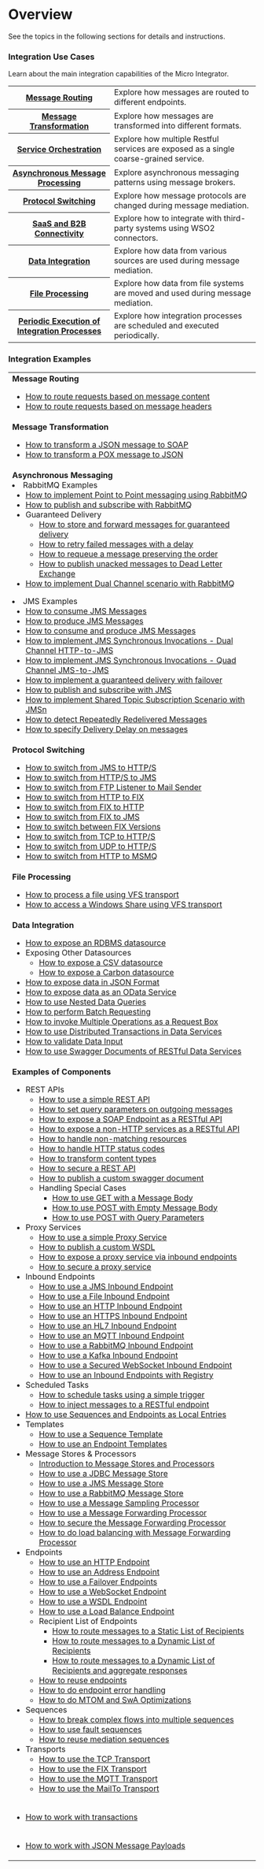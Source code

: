 # Overview

See the topics in the following sections for details and instructions.

### Integration Use Cases

Learn about the main integration capabilities of the Micro Integrator.

<table>
    <tr>
        <th>
            <a href="{{base_path}}/learn/integration-use-case/message-routing-overview">Message Routing</a>
        </th>
        <td>
            Explore how messages are routed to different endpoints.
        </td>
    </tr>   
    <tr>
        <th>
            <a href="{{base_path}}/learn/integration-use-case/message-transformation-overview">Message Transformation</a>
        </th>
        <td>
            Explore how messages are transformed into different formats.
        </td>
    </tr>  
    <tr>
        <th>
            <a href="{{base_path}}/learn/integration-use-case/service-orchestration-overview">Service Orchestration</a>
        </th>
        <td>
            Explore how multiple Restful services are exposed as a single coarse-grained service.
        </td>
    </tr> 
    <tr>
        <th>
            <a href="{{base_path}}/learn/integration-use-case/asynchronous-message-overview">Asynchronous Message Processing</a>
        </th>
        <td>
            Explore asynchronous messaging patterns using message brokers.
        </td>
    </tr>
    <tr>
        <th>
            <a href="{{base_path}}/learn/integration-use-case/protocol-switching-overview">Protocol Switching</a>
        </th>
        <td>
            Explore how message protocols are changed during message mediation.
        </td>
    </tr> 
    <tr>
        <th>
            <a href="{{base_path}}/learn/integration-use-case/connectors">SaaS and B2B Connectivity</a>
        </th>
        <td>
            Explore how to integrate with third-party systems using WSO2 connectors.
        </td>
    </tr>  
    <tr>
        <th>
            <a href="{{base_path}}/learn/integration-use-case/data-integration-overview">Data Integration</a>
        </th>
        <td>
            Explore how data from various sources are used during message mediation.
        </td>
    </tr>      
    <tr>
        <th>
            <a href="{{base_path}}/learn/integration-use-case/file-processing-overview">File Processing</a>
        </th>
        <td>
            Explore how data from file systems are moved and used during message mediation.
        </td>
    </tr>   
    <tr>
        <th>
            <a href="{{base_path}}/learn/integration-use-case/scheduled-task-overview">Periodic Execution of Integration Processes</a>
        </th>
        <td>
            Explore how integration processes are scheduled and executed periodically.
        </td>
    </tr>
</table>

<!--

### Integration Tutorials

Learn how to implement various integration use cases, deploy them in the Micro Integrator, and test them locally.

-->

<!--

-   API-led Integration tutorials

    <table>
    <tr>
        <td>
            <a href="{{base_path}}/learn/integration-tutorials/service-catalog-tutorial">Exposing an Integration Service as a Managed API</a>
        </td>
    </tr>
    <tr>
        <td>
            <a href="{{base_path}}/learn/integration-tutorials/service-catalog-tutorial-for-proxy-services">Exposing an Integration SOAP Service as a Managed API</a>
        </td>
    </tr>
    </table>

-->

<!--
-   Message mediation tutorials

    <table>
        <tr>
            <td>
                <ul>
                    <li><a href="{{base_path}}/learn/integration-tutorials/sending-a-simple-message-to-a-service">Sending a Simple Message to a Service</a></li>
                    <li><a href="{{base_path}}/learn/integration-tutorials/routing-requests-based-on-message-content">Routing Requests based on Message Headers</a></li>
                    <li><a href="{{base_path}}/learn/integration-tutorials/transforming-message-content">Translating Message Formats</a></li>
                    <li><a href="{{base_path}}/learn/integration-tutorials/exposing-several-services-as-a-single-service">Exposing Several Services as a Single Service</a></li>
                    <li><a href="{{base_path}}/learn/integration-tutorials/storing-and-forwarding-messages">Store and Forward Messages for Guaranteed Delivery</a></li>
                    <li><a href="{{base_path}}/learn/integration-tutorials/sending-a-simple-message-to-a-datasource">Exposing Datasources as a Service</a></li>
                </ul>
            </td>
            <td>
                <ul>
                    <li><a href="{{base_path}}/learn/integration-tutorials/file-processing">File Processing</a></li>
                    <li><a href="{{base_path}}/learn/integration-tutorials/using-scheduled-tasks">Periodic Execution of Integration Process</a></li>
                    <li><a href="{{base_path}}/learn/integration-tutorials/using-inbound-endpoints">Using Inbound Endpoints</a></li>
                    <li><a href="{{base_path}}/learn/integration-tutorials/using-templates">Reusing Mediation Sequences</a></li>
                    <li><a href="{{base_path}}/learn/integration-tutorials/sap-integration">Sending Emails from an Integration Service</a></li>
                </ul>
            </td>
        </tr>
    </table>

-->

### Integration Examples

<table>
    <tr>
        <td><b>Message Routing</b> 
            <ul>
                <li><a href="{{base_path}}/learn/integration-tutorials/routing-requests-based-on-message-content/">How to route requests based on message content</a></li>
                <li><a href="{{base_path}}/learn/examples/routing-examples/routing-based-on-headers">How to route requests based on message headers</a></li>
            </ul>
        </td>
    </tr>
    <tr>
        <td><b>Message Transformation</b> 
            <ul>
                <li><a href="{{base_path}}/learn/examples/message-transformation-examples/json-to-soap-conversion">How to transform a JSON message to SOAP</a></li>
                <li><a href="{{base_path}}/learn/examples/message-transformation-examples/pox-to-json-conversion/">How to transform a POX message to JSON</a></li>
            </ul>
        </td>
    </tr>
    <tr>
        <td><b>Asynchronous Messaging</b>
            <li>RabbitMQ Examples
                <ul>
                    <li><a href="{{base_path}}/learn/examples/rabbitmq-examples/point-to-point-rabbitmq">How to implement Point to Point messaging using RabbitMQ</a></li>
                    <li><a href="{{base_path}}/learn/examples/rabbitmq-examples/pub-sub-rabbitmq">How to publish and subscribe with RabbitMQ</a></li>
                    <li>Guaranteed Delivery 
                        <ul>
                            <li><a href="{{base_path}}/learn/integration-tutorials/storing-and-forwarding-messages">How to store and forward messages for guaranteed delivery</a></li>
                            <li><a href="{{base_path}}/learn/examples/rabbitmq-examples/retry-delay-failed-msgs-rabbitmq">How to retry failed messages with a delay</a></li>
                            <li><a href="{{base_path}}/learn/examples/rabbitmq-examples/requeue-msgs-with-errors-rabbitmq">How to requeue a message preserving the order</a></li>
                            <li><a href="{{base_path}}/learn/examples/rabbitmq-examples/move-msgs-to-dlq-rabbitmq">How to publish unacked messages to Dead Letter Exchange</a></li>
                        </ul>
                    </li>
                    <li><a href="{{base_path}}/learn/examples/rabbitmq-examples/request-response-rabbitmq">How to implement Dual Channel scenario with RabbitMQ</a></li>
                </ul>
            </li>
            <li>JMS Examples
                <ul>
                    <li><a href="{{base_path}}/learn/examples/jms-examples/consuming-jms">How to consume JMS Messages</a></li>
                    <li><a href="{{base_path}}/learn/examples/jms-examples/producing-jms">How to produce JMS Messages</a></li>
                    <li><a href="{{base_path}}/learn/examples/jms-examples/consume-produce-jms">How to consume and produce JMS Messages</a></li>
                    <li><a href="{{base_path}}/learn/examples/jms-examples/dual-channel-http-to-jms">How to implement JMS Synchronous Invocations - Dual Channel HTTP-to-JMS</a></li>
                    <li><a href="{{base_path}}/learn/examples/jms-examples/quad-channel-jms-to-jms">How to implement JMS Synchronous Invocations - Quad Channel JMS-to-JMS</a></li>
                    <li><a href="{{base_path}}/learn/examples/jms-examples/guaranteed-delivery-with-failover">How to implement a guaranteed delivery with failover</a></li>
                    <li><a href="{{base_path}}/learn/examples/jms-examples/publish-subscribe-with-jms">How to publish and subscribe with JMS</a></li>
                    <li><a href="{{base_path}}/learn/examples/jms-examples/shared-topic-subscription">How to implement Shared Topic Subscription Scenario with JMSn</a></li>
                    <li><a href="{{base_path}}/learn/examples/jms-examples/detecting-repeatedly-redelivered-messages">How to detect Repeatedly Redelivered Messages</a></li>
                    <li><a href="{{base_path}}/learn/examples/jms-examples/specifying-a-delivery-delay-on-messages">How to specify Delivery Delay on messages</a></li>
                </ul>
            </li>
        </td>
    </tr>
    <tr>
        <td><b>Protocol Switching</b>
            <ul>
                <li><a href="{{base_path}}/learn/examples/protocol-switching/switching-from-jms-to-http/">How to switch from JMS to HTTP/S</a></li>
                <li><a href="{{base_path}}/learn/examples/protocol-switching/switching-from-https-to-jms">How to switch from HTTP/S to JMS</a></li>
                <li><a href="{{base_path}}/learn/examples/protocol-switching/switching-from-ftp-listener-to-mail-sender">How to switch from FTP Listener to Mail Sender</a></li>
                <li><a href="{{base_path}}/learn/examples/protocol-switching/switching-from-http-to-fix">How to switch from HTTP to FIX</a></li>
                <li><a href="{{base_path}}/learn/examples/protocol-switching/switching-from-fix-to-http">How to switch from FIX to HTTP</a></li>
                <li><a href="{{base_path}}/learn/examples/protocol-switching/switching-from-fix-to-jms">How to switch from FIX to JMS</a></li>
                <li><a href="{{base_path}}/learn/examples/protocol-switching/switching-between-fix-versions">How to switch between FIX Versions</a></li>
                <li><a href="{{base_path}}/learn/examples/protocol-switching/switching-from-tcp-to-https">How to switch from TCP to HTTP/S</a></li>
                <li><a href="{{base_path}}/learn/examples/protocol-switching/switching-from-udp-to-https">How to switch from UDP to HTTP/S</a></li>
                <li><a href="{{base_path}}/learn/examples/protocol-switching/switching-between-http-and-msmq">How to switch from HTTP to MSMQ</a></li>
            </ul>
        </td>
    </tr>
    <tr>
        <td><b>File Processing</b> 
            <ul>
                <li><a href="{{base_path}}/learn/integration-tutorials/file-processing">How to process a file using VFS transport</a></li>
                <li><a href="{{base_path}}/learn/examples/file-processing/accessing-windows-share-using-vfs-transport">How to access a Windows Share using VFS transport</a></li>
            </ul>
        </td>
    </tr>
    <tr>
        <td><b>Data Integration</b>
            <ul>
                <li><a href="{{base_path}}/learn/examples/data-integration/rdbms-data-service">How to expose an RDBMS datasource</a></li>
                <li>Exposing Other Datasources
                    <ul>
                        <li><a href="{{base_path}}/learn/examples/data-integration/csv-data-service">How to expose a CSV datasource</a></li>
                        <li><a href="{{base_path}}/learn/examples/data-integration/carbon-data-service">How to expose a Carbon datasource</a></li>
                    </ul>
                </li>
                <li><a href="{{base_path}}/learn/examples/data-integration/json-with-data-service">How to expose data in JSON Format</a></li>
                <li><a href="{{base_path}}/learn/examples/data-integration/odata-service">How to expose data as an OData Service</a></li>
                <li><a href="{{base_path}}/learn/examples/data-integration/nested-queries-in-data-service">How to use Nested Data Queries</a></li>
                <li><a href="{{base_path}}/learn/examples/data-integration/batch-requesting">How to perform Batch Requesting</a></li>
                <li><a href="{{base_path}}/learn/examples/data-integration/request-box">How to invoke Multiple Operations as a Request Box</a></li>
                <li><a href="{{base_path}}/learn/examples/data-integration/distributed-trans-data-service">How to use Distributed Transactions in Data Services</a></li>
                <li><a href="{{base_path}}/learn/examples/data-integration/data-input-validator">How to validate Data Input</a></li>
                <li><a href="{{base_path}}/learn/examples/data-integration/swagger-data-services">How to use Swagger Documents of RESTful Data Services</a></li>
            </ul>
        </td>
    </tr>
    <tr>
        <td><b>Examples of Components</b>
            <ul>
                <li>REST APIs 
                    <ul>
                        <li><a href="{{base_path}}/learn/examples/rest-api-examples/introduction-rest-api">How to use a simple REST API</a></li>
                        <li><a href="{{base_path}}/learn/examples/rest-api-examples/setting-query-params-outgoing-messages">How to set query parameters on outgoing messages</a></li>
                        <li><a href="{{base_path}}/learn/examples/rest-api-examples/enabling-rest-to-soap">How to expose a SOAP Endpoint as a RESTful API</a></li>
                        <li><a href="{{base_path}}/learn/examples/rest-api-examples/configuring-non-http-endpoints">How to expose a non-HTTP services as a RESTful API</a></li>
                        <li><a href="{{base_path}}/learn/examples/rest-api-examples/handling-non-matching-resources">How to handle non-matching resources</a></li>
                        <li><a href="{{base_path}}/learn/examples/rest-api-examples/setting-https-status-codes">How to handle HTTP status codes</a></li>
                        <li><a href="{{base_path}}/learn/examples/rest-api-examples/transforming-content-type">How to transform content types</a></li>
                        <li><a href="{{base_path}}/learn/examples/rest-api-examples/securing-rest-apis">How to secure a REST API</a></li>
                        <li><a href="{{base_path}}/learn/examples/rest-api-examples/publishing-a-swagger-api">How to publish a custom swagger document</a></li>
                        <li>Handling Special Cases
                            <ul> 
                                <li><a href="{{base_path}}/learn/examples/rest-api-examples/special-cases/#get-request-with-a-message-body">How to use GET with a Message Body</a></li>
                                <li><a href="{{base_path}}/learn/examples/rest-api-examples/special-cases/#using-post-with-an-empty-body">How to use POST with Empty Message Body</a></li>
                                <li><a href="{{base_path}}/learn/examples/rest-api-examples/special-cases/#using-post-with-query-parameters">How to use POST with Query Parameters</a></li>
                            </ul>
                        </li>
                    </ul>
                </li>
                <li>Proxy Services 
                    <ul>
                        <li><a href="{{base_path}}/learn/examples/proxy-service-examples/introduction-to-proxy-services">How to use a simple Proxy Service</a></li>
                        <li><a href="{{base_path}}/learn/examples/proxy-service-examples/publishing-a-custom-wsdl">How to publish a custom WSDL</a></li>
                        <li><a href="{{base_path}}/learn/examples/proxy-service-examples/exposing-proxy-via-inbound">How to expose a proxy service via inbound endpoints</a></li>
                        <li><a href="{{base_path}}/learn/examples/proxy-service-examples/securing-proxy-services">How to secure a proxy service</a></li>
                    </ul>
                </li>
                <li>Inbound Endpoints 
                    <ul>
                        <li><a href="{{base_path}}/learn/examples/inbound-endpoint-examples/inbound-endpoint-jms-protocol">How to use a JMS Inbound Endpoint</a></li>
                        <li><a href="{{base_path}}/learn/examples/inbound-endpoint-examples/file-inbound-endpoint">How to use a File Inbound Endpoint</a></li>
                        <li><a href="{{base_path}}/learn/examples/inbound-endpoint-examples/inbound-endpoint-http-protocol">How to use an HTTP Inbound Endpoint</a></li>
                        <li><a href="{{base_path}}/learn/examples/inbound-endpoint-examples/inbound-endpoint-https-protocol">How to use an HTTPS Inbound Endpoint</a></li>
                        <li><a href="{{base_path}}/learn/examples/inbound-endpoint-examples/inbound-endpoint-hl7-protocol-auto-ack">How to use an HL7 Inbound Endpoint</a></li>
                        <li><a href="{{base_path}}/learn/examples/inbound-endpoint-examples/inbound-endpoint-mqtt-protocol">How to use an MQTT Inbound Endpoint</a></li>
                        <li><a href="{{base_path}}/learn/examples/inbound-endpoint-examples/inbound-endpoint-rabbitmq-protocol">How to use a RabbitMQ Inbound Endpoint</a></li>
                        <li><a href="{{base_path}}/learn/examples/inbound-endpoint-examples/inbound-endpoint-kafka">How to use a Kafka Inbound Endpoint</a></li>
                        <li><a href="{{base_path}}/learn/examples/inbound-endpoint-examples/inbound-endpoint-secured-websocket">How to use a Secured WebSocket Inbound Endpoint</a></li>
                        <li><a href="{{base_path}}/learn/examples/inbound-endpoint-examples/inbound-endpoint-with-registry">How to use an Inbound Endpoints with Registry</a></li>
                    </ul>
                </li>
                <li>Scheduled Tasks 
                    <ul>
                        <li><a href="{{base_path}}/learn/examples/scheduled-tasks/task-scheduling-simple-trigger">How to schedule tasks using a simple trigger</a></li>
                        <li><a href="{{base_path}}/learn/examples/scheduled-tasks/injecting-messages-to-rest-endpoint">How to inject messages to a RESTful endpoint</a></li>
                    </ul>
                </li>
                <li><a href="{{base_path}}/learn/examples/registry-examples/local-registry-entries">How to use Sequences and Endpoints as Local Entries</a></li>
                <li>Templates 
                    <ul>
                        <li><a href="{{base_path}}/learn/examples/template-examples/using-sequence-templates">How to use a Sequence Template</a></li>
                        <li><a href="{{base_path}}/learn/examples/template-examples/using-endpoint-templates">How to use an Endpoint Templates</a></li>
                    </ul>
                </li>
                <li>Message Stores & Processors 
                    <ul>
                        <li><a href="{{base_path}}/learn/examples/message-store-processor-examples/intro-message-stores-processors">Introduction to Message Stores and Processors</a></li>
                        <li><a href="{{base_path}}/learn/examples/message-store-processor-examples/using-jdbc-message-store">How to use a JDBC Message Store</a></li>
                        <li><a href="{{base_path}}/learn/examples/message-store-processor-examples/using-jms-message-stores">How to use a JMS Message Store</a></li>
                        <li><a href="{{base_path}}/learn/examples/message-store-processor-examples/using-rabbitmq-message-stores">How to use a RabbitMQ Message Store</a></li>
                        <li><a href="{{base_path}}/learn/examples/message-store-processor-examples/using-message-sampling-processor">How to use a Message Sampling Processor</a></li>
                        <li><a href="{{base_path}}/learn/examples/message-store-processor-examples/using-message-forwarding-processor">How to use a Message Forwarding Processor</a></li>
                        <li><a href="{{base_path}}/learn/examples/message-store-processor-examples/securing-message-processor">How to secure the Message Forwarding Processor</a></li>
                        <li><a href="{{base_path}}/learn/examples/message-store-processor-examples/loadbalancing-with-message-processor">How to do load balancing with Message Forwarding Processor</a></li>
                    </ul>
                </li>
                <li>Endpoints 
                    <ul>
                        <li><a href="{{base_path}}/learn/examples/endpoint-examples/using-http-endpoints">How to use an HTTP Endpoint</a></li>
                        <li><a href="{{base_path}}/learn/examples/endpoint-examples/using-address-endpoints">How to use an Address Endpoint</a></li>
                        <li><a href="{{base_path}}/learn/examples/endpoint-examples/using-failover-endpoints">How to use a Failover Endpoints</a></li>
                        <li><a href="{{base_path}}/learn/examples/endpoint-examples/using-websocket-endpoints">How to use a WebSocket Endpoint</a></li>
                        <li><a href="{{base_path}}/learn/examples/endpoint-examples/using-wsdl-endpoints">How to use a WSDL Endpoint</a></li>
                        <li><a href="{{base_path}}/learn/examples/endpoint-examples/using-loadbalancing-endpoints">How to use a Load Balance Endpoint</a></li>
                        <li>Recipient List of Endpoints
                            <ul>
                                <li><a href="{{base_path}}/learn/examples/endpoint-examples/using-static-recepient-list-endpoints">How to route messages to a Static List of Recipients</a></li>
                                <li><a href="{{base_path}}/learn/examples/endpoint-examples/using-dynamic-recepient-list-endpoints-1">How to route messages to a Dynamic List of Recipients</a></li>
                                <li><a href="{{base_path}}/learn/examples/endpoint-examples/using-dynamic-recepient-list-endpoints-2">How to route messages to a Dynamic List of Recipients and aggregate responses</a></li>
                            </ul>
                        </li>
                        <li><a href="{{base_path}}/learn/examples/endpoint-examples/reusing-endpoints">How to reuse endpoints</a></li>
                        <li><a href="{{base_path}}/learn/examples/endpoint-examples/endpoint-error-handling">How to do endpoint error handling</a></li>
                        <li><a href="{{base_path}}/learn/examples/endpoint-examples/mtom-swa-with-endpoints">How to do MTOM and SwA Optimizations</a></li>
                    </ul>
                </li>
                <li>Sequences 
                    <ul>
                        <li><a href="{{base_path}}/learn/examples/sequence-examples/using-multiple-sequences">How to break complex flows into multiple sequences</a></li>
                        <li><a href="{{base_path}}/learn/examples/sequence-examples/using-fault-sequences">How to use fault sequences</a></li>
                        <li><a href="{{base_path}}/learn/integration-tutorials/using-templates/">How to reuse mediation sequences</a></li>
                    </ul>
                </li>
                <li>Transports 
                    <ul>
                        <li><a href="{{base_path}}/learn/examples/transport-examples/tcp-transport-examples">How to use the TCP Transport</a></li>
                        <li><a href="{{base_path}}/learn/examples/transport-examples/fix-transport-examples">How to use the FIX Transport</a></li>
                        <li><a href="{{base_path}}/learn/examples/transport-examples/pub-sub-using-mqtt">How to use the MQTT Transport</a></li>
                                        <li><a href="{{base_path}}/learn/examples/file-processing/mailto-transport-examples">How to use the MailTo Transport</a></li>
                    </ul>
                </li>
            </ul>
        </td>
    </tr>
    <tr>
        <td>
            <ul>
                <li><a href="{{base_path}}/learn/examples/working-with-transactions">How to work with transactions</a></li>
            </ul>
        </td>
    </tr>
    <tr>
        <td>
            <ul>
                <li><a href="{{base_path}}/learn/examples/json-examples/json-examples">How to work with JSON Message Payloads</a></li>
            </ul>
        </td>
    </tr>
</table>
